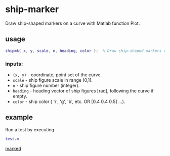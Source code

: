 # ship-marker
Draw ship-shaped markers on a curve with Matlab function Plot.

## usage

```matlab
shipmk( x, y, scale, n, heading, color );  % Draw ship-shaped markers on a curve 

``` 

### inputs:

-   `(x, y)` - coordinate, point set of the curve.
-   `scale` - ship figure scale in range (0,1].
-   `n` - ship figure number (integer).
-   `heading` - heading vector of ship figures [rad], following the curve if empty.   
-   `color` - ship color ( 'r', 'g', 'b', etc. OR [0.4 0.4 0.5] ...).

## example

Run a test by executing
```matlab 
test.m
```
[marked](/marked.png?200x200)